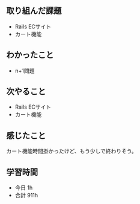 ## 取り組んだ課題
- Rails ECサイト
- カート機能

 ## わかったこと
- n+1問題

## 次やること
- Rails ECサイト
- カート機能

## 感じたこと
カート機能時間掛かったけど、もう少しで終わりそう。

## 学習時間
- 今日 1h
- 合計 911h
